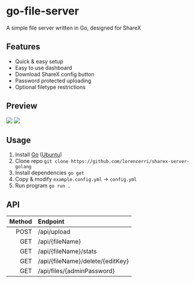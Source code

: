 # go-file-server

A simple file server written in Go, designed for ShareX

## Features

-   Quick & easy setup
-   Easy to use dashboard
-   Download ShareX config button
-   Password protected uploading
-   Optional filetype restrictions

## Preview

![](https://fs.plexidev.org/api/pICAQZm.gif)
![](https://fs.plexidev.org/api/ahYHMSG.gif)

## Usage

1. Install [Go](https://go.dev) ([Ubuntu](https://github.com/golang/go/wiki/Ubuntu))
2. Clone repo `git clone https://github.com/lorencerri/sharex-server-golang`
3. Install dependencies `go get`
4. Copy & modify `example.config.yml` -> `config.yml`
5. Run program `go run .`

## API

| Method | Endpoint                         |
| -----: | :------------------------------- |
|   POST | /api/upload                      |
|    GET | /api/{fileName}                  |
|    GET | /api/{fileName}/stats            |
|    GET | /api/{fileName}/delete/{editKey} |
|    GET | /api/files/{adminPassword}       |
